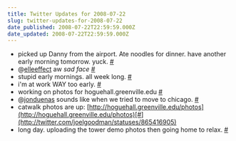 ```yaml
---
title: Twitter Updates for 2008-07-22
slug: twitter-updates-for-2008-07-22
date_published: 2008-07-22T22:59:59.000Z
date_updated: 2008-07-22T22:59:59.000Z
---
```


- picked up Danny from the airport. Ate noodles for dinner. have another early morning tomorrow. yuck. [#](http://twitter.com/joelgoodman/statuses/864716003)
- @[elleeffect](http://twitter.com/elleeffect) aw *sad face* [#](http://twitter.com/joelgoodman/statuses/864768347)
- stupid early mornings. all week long. [#](http://twitter.com/joelgoodman/statuses/864768820)
- i'm at work WAY too early. [#](http://twitter.com/joelgoodman/statuses/865017152)
- working on photos for hoguehall.greenville.edu [#](http://twitter.com/joelgoodman/statuses/865377706)
- @[jonduenas](http://twitter.com/jonduenas) sounds like when we tried to move to chicago. [#](http://twitter.com/joelgoodman/statuses/865378621)
- catwalk photos are up: [http://hoguehall.greenville.edu/photos](http://hoguehall.greenville.edu/photos)[#](http://twitter.com/joelgoodman/statuses/865416905)
- long day. uploading the tower demo photos then going home to relax. [#](http://twitter.com/joelgoodman/statuses/865530159)
